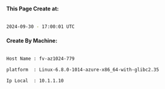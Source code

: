 
   
#### This Page Create at:

```bash

2024-09-30 - 17:00:01 UTC

```

#### Create By Machine:

```bash

Host Name : fv-az1024-779

platform  : Linux-6.8.0-1014-azure-x86_64-with-glibc2.35

Ip Local  : 10.1.1.10

```

